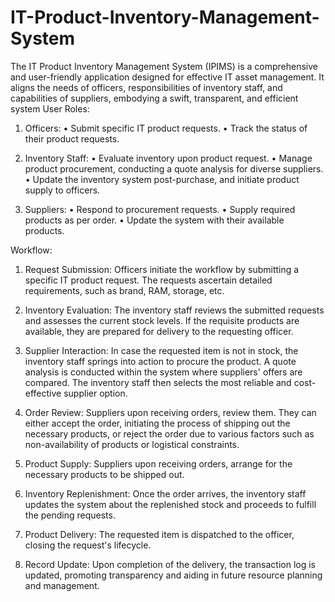 # IT-Product-Inventory-Management-System
The IT Product Inventory Management System (IPIMS) is a comprehensive and user-friendly application designed for effective IT asset management. It aligns the needs of officers, responsibilities of inventory staff, and capabilities of suppliers, embodying a swift, transparent, and efficient system
User Roles:
1.	Officers:
•	Submit specific IT product requests.
•	Track the status of their product requests.

2.	Inventory Staff:
•	Evaluate inventory upon product request.
•	Manage product procurement, conducting a quote analysis for diverse suppliers.
•	Update the inventory system post-purchase, and initiate product supply to officers.

3.	Suppliers:
•	Respond to procurement requests.
•	Supply required products as per order.
•	Update the system with their available products.

 Workflow:

1.	Request Submission: 
Officers initiate the workflow by submitting a specific IT product request. The requests ascertain detailed requirements, such as brand, RAM, storage, etc.

2.	Inventory Evaluation: 
The inventory staff reviews the submitted requests and assesses the current stock levels. If the requisite products are available, they are prepared for delivery to the requesting officer.

3.	Supplier Interaction: 
In case the requested item is not in stock, the inventory staff springs into action to procure the product. A quote analysis is conducted within the system where suppliers' offers are compared. The inventory staff then selects the most reliable and cost-effective supplier option. 	

4.	Order Review: 
Suppliers upon receiving orders, review them. They can either accept the order, initiating the process of shipping out the necessary products, or reject the order due to various factors such as non-availability of products or logistical constraints.

5.	Product Supply: 
Suppliers upon receiving orders, arrange for the necessary products to be shipped out.

6.	Inventory Replenishment: 
Once the order arrives, the inventory staff updates the system about the replenished stock and proceeds to fulfill the pending requests.

7.	Product Delivery: 
The requested item is dispatched to the officer, closing the request's lifecycle. 

8.	Record Update: 
Upon completion of the delivery, the transaction log is updated, promoting transparency and aiding in future resource planning and management.

